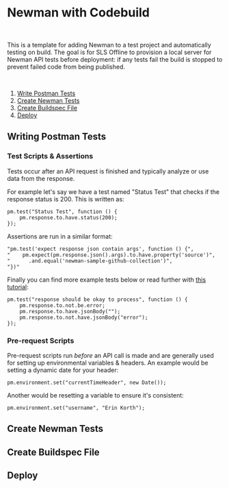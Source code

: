# Newman with Codebuild

&nbsp;

This is a template for adding Newman to a test project and automatically testing on build. The goal is for SLS Offline to provision a local server for Newman API tests before deployment: if any tests fail the build is stopped to prevent failed code from being published. 

&nbsp;

1. [Write Postman Tests](Write-Postman-Tests)
2. [Create Newman Tests](Create-Newman-Tests)
3. [Create Buildspec File](Create-Buildspec-File)
4. [Deploy](Deploy)

## Writing Postman Tests

### Test Scripts & Assertions

Tests occur after an API request is finished and typically analyze or use data from the response.

For example let's say we have a test named "Status Test" that checks if the response status is 200. This is written as:

```
pm.test("Status Test", function () {
    pm.response.to.have.status(200);
});
```

Assertions are run in a similar format:

```
"pm.test('expect response json contain args', function () {",
"    pm.expect(pm.response.json().args).to.have.property('source')",
"      .and.equal('newman-sample-github-collection')",
"})"
```

Finally you can find more example tests below or read further with [this tutorial](https://learning.getpostman.com/docs/postman/scripts/test-scripts/):

```
pm.test("response should be okay to process", function () {
    pm.response.to.not.be.error;
    pm.response.to.have.jsonBody("");
    pm.response.to.not.have.jsonBody("error");
});
```

### Pre-request Scripts

Pre-request scripts run _before_ an API call is made and are generally used for setting up environmental variables & headers. An example would be setting a dynamic date for your header:

```
pm.environment.set("currentTimeHeader", new Date());
```

Another would be resetting a variable to ensure it's consistent:

```
pm.environment.set("username", "Erin Korth");
```

## Create Newman Tests

## Create Buildspec File

## Deploy